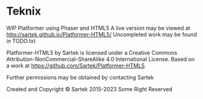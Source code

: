 Teknix
======

WIP Platformer using Phaser and HTML5
A live version may be viewed at http://sartek.github.io/Platformer-HTML5/
Uncompleted work may be found in TODO.txt

Platformer-HTML5 by Sartek is licensed under a Creative Commons Attribution-NonCommercial-ShareAlike 4.0 International License.
Based on a work at https://github.com/Sartek/Platformer-HTML5.

Further permissions may be obtained by contacting Sartek

Created and Copyright © Sartek 2015-2023 Some Right Reserved